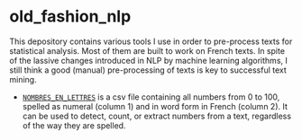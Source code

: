 # old_fashion_nlp

This depository contains various tools I use in order to pre-process texts for statistical analysis. Most of them are built to work on French texts. In spite of the lassive changes introduced in NLP by machine learning algorithms, I still think a good (manual) pre-processing of texts is key to successful text mining.

- [`NOMBRES_EN_LETTRES`](nombres_en_lettres.csv) is a csv file containing all numbers from 0 to 100, spelled as numeral (column 1) and in word form in French (column 2). It can be used to detect, count, or extract numbers from a text, regardless of the way they are spelled.
